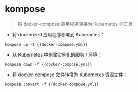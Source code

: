 # kompose

> 将 docker-compose 应用程序转换为 Kubernetes 的工具

- 将 dockerized 应用程序部署到 Kubernetes：

`kompose up -f {{docker-compose.yml}}`

- 从 Kubernetes 中删除实例化的服务 / 环境：

`kompose down -f {{docker-compose.yml}}`

- 将 docker-compose 文件转换为 Kubernetes 资源文件：

`kompose convert -f {{docker-compose.yml}}`

[#]: contributors: ([Datura stramonium L.])